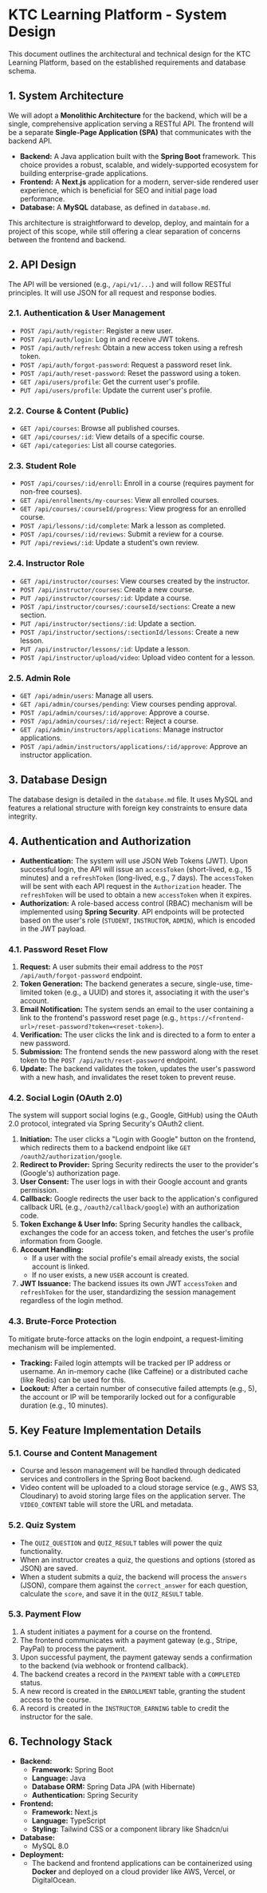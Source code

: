 # KTC Learning Platform - System Design

This document outlines the architectural and technical design for the KTC Learning Platform, based on the established requirements and database schema.

## 1. System Architecture

We will adopt a **Monolithic Architecture** for the backend, which will be a single, comprehensive application serving a RESTful API. The frontend will be a separate **Single-Page Application (SPA)** that communicates with the backend API.

- **Backend:** A Java application built with the **Spring Boot** framework. This choice provides a robust, scalable, and widely-supported ecosystem for building enterprise-grade applications.
- **Frontend:** A **Next.js** application for a modern, server-side rendered user experience, which is beneficial for SEO and initial page load performance.
- **Database:** A **MySQL** database, as defined in `database.md`.

This architecture is straightforward to develop, deploy, and maintain for a project of this scope, while still offering a clear separation of concerns between the frontend and backend.

## 2. API Design

The API will be versioned (e.g., `/api/v1/...`) and will follow RESTful principles. It will use JSON for all request and response bodies.

### 2.1. Authentication & User Management

- `POST /api/auth/register`: Register a new user.
- `POST /api/auth/login`: Log in and receive JWT tokens.
- `POST /api/auth/refresh`: Obtain a new access token using a refresh token.
- `POST /api/auth/forgot-password`: Request a password reset link.
- `POST /api/auth/reset-password`: Reset the password using a token.
- `GET /api/users/profile`: Get the current user's profile.
- `PUT /api/users/profile`: Update the current user's profile.

### 2.2. Course & Content (Public)

- `GET /api/courses`: Browse all published courses.
- `GET /api/courses/:id`: View details of a specific course.
- `GET /api/categories`: List all course categories.

### 2.3. Student Role

- `POST /api/courses/:id/enroll`: Enroll in a course (requires payment for non-free courses).
- `GET /api/enrollments/my-courses`: View all enrolled courses.
- `GET /api/courses/:courseId/progress`: View progress for an enrolled course.
- `POST /api/lessons/:id/complete`: Mark a lesson as completed.
- `POST /api/courses/:id/reviews`: Submit a review for a course.
- `PUT /api/reviews/:id`: Update a student's own review.

### 2.4. Instructor Role

- `GET /api/instructor/courses`: View courses created by the instructor.
- `POST /api/instructor/courses`: Create a new course.
- `PUT /api/instructor/courses/:id`: Update a course.
- `POST /api/instructor/courses/:courseId/sections`: Create a new section.
- `PUT /api/instructor/sections/:id`: Update a section.
- `POST /api/instructor/sections/:sectionId/lessons`: Create a new lesson.
- `PUT /api/instructor/lessons/:id`: Update a lesson.
- `POST /api/instructor/upload/video`: Upload video content for a lesson.

### 2.5. Admin Role

- `GET /api/admin/users`: Manage all users.
- `GET /api/admin/courses/pending`: View courses pending approval.
- `POST /api/admin/courses/:id/approve`: Approve a course.
- `POST /api/admin/courses/:id/reject`: Reject a course.
- `GET /api/admin/instructors/applications`: Manage instructor applications.
- `POST /api/admin/instructors/applications/:id/approve`: Approve an instructor application.

## 3. Database Design

The database design is detailed in the `database.md` file. It uses MySQL and features a relational structure with foreign key constraints to ensure data integrity.

## 4. Authentication and Authorization

- **Authentication:** The system will use JSON Web Tokens (JWT). Upon successful login, the API will issue an `accessToken` (short-lived, e.g., 15 minutes) and a `refreshToken` (long-lived, e.g., 7 days). The `accessToken` will be sent with each API request in the `Authorization` header. The `refreshToken` will be used to obtain a new `accessToken` when it expires.
- **Authorization:** A role-based access control (RBAC) mechanism will be implemented using **Spring Security**. API endpoints will be protected based on the user's role (`STUDENT`, `INSTRUCTOR`, `ADMIN`), which is encoded in the JWT payload.

### 4.1. Password Reset Flow

1.  **Request:** A user submits their email address to the `POST /api/auth/forgot-password` endpoint.
2.  **Token Generation:** The backend generates a secure, single-use, time-limited token (e.g., a UUID) and stores it, associating it with the user's account.
3.  **Email Notification:** The system sends an email to the user containing a link to the frontend's password reset page (e.g., `https://<frontend-url>/reset-password?token=<reset-token>`).
4.  **Verification:** The user clicks the link and is directed to a form to enter a new password.
5.  **Submission:** The frontend sends the new password along with the reset token to the `POST /api/auth/reset-password` endpoint.
6.  **Update:** The backend validates the token, updates the user's password with a new hash, and invalidates the reset token to prevent reuse.

### 4.2. Social Login (OAuth 2.0)

The system will support social logins (e.g., Google, GitHub) using the OAuth 2.0 protocol, integrated via Spring Security's OAuth2 client.

1.  **Initiation:** The user clicks a "Login with Google" button on the frontend, which redirects them to a backend endpoint like `GET /oauth2/authorization/google`.
2.  **Redirect to Provider:** Spring Security redirects the user to the provider's (Google's) authorization page.
3.  **User Consent:** The user logs in with their Google account and grants permission.
4.  **Callback:** Google redirects the user back to the application's configured callback URL (e.g., `/oauth2/callback/google`) with an authorization code.
5.  **Token Exchange & User Info:** Spring Security handles the callback, exchanges the code for an access token, and fetches the user's profile information from Google.
6.  **Account Handling:**
    - If a user with the social profile's email already exists, the social account is linked.
    - If no user exists, a new `USER` account is created.
7.  **JWT Issuance:** The backend issues its own JWT `accessToken` and `refreshToken` for the user, standardizing the session management regardless of the login method.

### 4.3. Brute-Force Protection

To mitigate brute-force attacks on the login endpoint, a request-limiting mechanism will be implemented.

- **Tracking:** Failed login attempts will be tracked per IP address or username. An in-memory cache (like Caffeine) or a distributed cache (like Redis) can be used for this.
- **Lockout:** After a certain number of consecutive failed attempts (e.g., 5), the account or IP will be temporarily locked out for a configurable duration (e.g., 10 minutes).

## 5. Key Feature Implementation Details

### 5.1. Course and Content Management

- Course and lesson management will be handled through dedicated services and controllers in the Spring Boot backend.
- Video content will be uploaded to a cloud storage service (e.g., AWS S3, Cloudinary) to avoid storing large files on the application server. The `VIDEO_CONTENT` table will store the URL and metadata.

### 5.2. Quiz System

- The `QUIZ_QUESTION` and `QUIZ_RESULT` tables will power the quiz functionality.
- When an instructor creates a quiz, the questions and options (stored as JSON) are saved.
- When a student submits a quiz, the backend will process the `answers` (JSON), compare them against the `correct_answer` for each question, calculate the `score`, and save it in the `QUIZ_RESULT` table.

### 5.3. Payment Flow

1.  A student initiates a payment for a course on the frontend.
2.  The frontend communicates with a payment gateway (e.g., Stripe, PayPal) to process the payment.
3.  Upon successful payment, the payment gateway sends a confirmation to the backend (via webhook or frontend callback).
4.  The backend creates a record in the `PAYMENT` table with a `COMPLETED` status.
5.  A new record is created in the `ENROLLMENT` table, granting the student access to the course.
6.  A record is created in the `INSTRUCTOR_EARNING` table to credit the instructor for the sale.

## 6. Technology Stack

- **Backend:**
  - **Framework:** Spring Boot
  - **Language:** Java
  - **Database ORM:** Spring Data JPA (with Hibernate)
  - **Authentication:** Spring Security
- **Frontend:**
  - **Framework:** Next.js
  - **Language:** TypeScript
  - **Styling:** Tailwind CSS or a component library like Shadcn/ui
- **Database:**
  - MySQL 8.0
- **Deployment:**
  - The backend and frontend applications can be containerized using **Docker** and deployed on a cloud provider like AWS, Vercel, or DigitalOcean.
